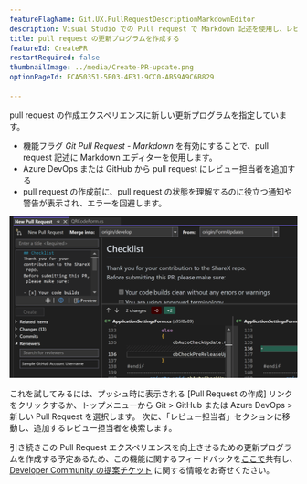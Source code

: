 ```yaml
---
featureFlagName: Git.UX.PullRequestDescriptionMarkdownEditor
description: Visual Studio での Pull request で Markdown 記述を使用し、レビュー担当者を追加できるようになりました。
title: pull request の更新プログラムを作成する
featureId: CreatePR
restartRequired: false
thumbnailImage: ../media/Create-PR-update.png
optionPageId: FCA50351-5E03-4E31-9CC0-AB59A9C6B829

---
```



pull request の作成エクスペリエンスに新しい更新プログラムを指定しています。 
- 機能フラグ *Git Pull Request - Markdown* を有効にすることで、pull request 記述に Markdown エディターを使用します。
- Azure DevOps または GitHub から pull request にレビュー担当者を追加する
- pull request の作成前に、pull request の状態を理解するのに役立つ通知や警告が表示され、エラーを回避します。

![更新プログラムを使用して pull request を作成する](../media/Create-PR-update.png "Pull Request の作成")

これを試してみるには、プッシュ時に表示される [Pull Request の作成] リンクをクリックするか、トップメニューから Git > GitHub または Azure DevOps >新しい Pull Request を選択します。 次に、「レビュー担当者」セクションに移動し、追加するレビュー担当者を検索します。

引き続きこの Pull Request エクスペリエンスを向上させるための更新プログラムを作成する予定あるため、この機能に関するフィードバックを[ここで](https://aka.ms/createPR)共有し、[Developer Community の提案チケット](https://developercommunity.visualstudio.com/t/cant-create-pull-request-in-visual-studio-with-new/1017696) に関する情報をお寄せください。
